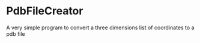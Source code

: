 # PdbFileCreator
 A very simple program to convert a three dimensions list of coordinates to a pdb file
